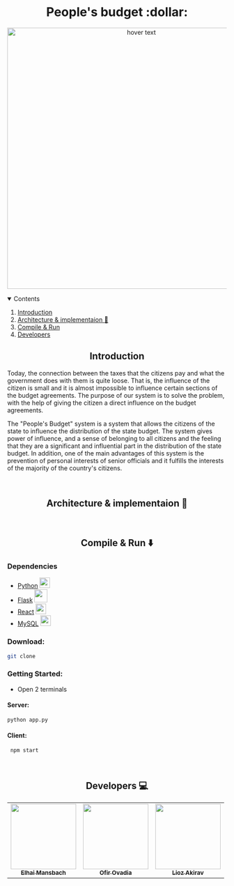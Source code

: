 <h1 align = "center"> People's budget :dollar: </h1>

<p align="center">
  <img src="https://i.ibb.co/Z8c1yfJ/cover.png" width="600" title="hover text">
</p>
<details open="open">
  <summary>Contents</summary>
  <ol>
    <li>
      <a href="#Introduction">Introduction</a>
    </li>
   <li><a href="#Architecture & implementaion">Architecture & implementaion 👷</a></li>
    <li><a href="#Compile & Run">Compile & Run</a></li>
    <li><a href="#Developers">Developers</a></li>
  </ol>
</details>


<h2 align = "center"> Introduction </h2>

<p>Today, the connection between the taxes that the citizens pay and what the government does with them is quite loose. That is, the influence of the citizen is small and it is almost impossible to influence certain sections of the budget agreements.
The purpose of our system is to solve the problem, with the help of giving the citizen a direct influence on the budget agreements.

The "People's Budget" system is a system that allows the citizens of the state to influence the distribution of the state budget. The system gives power of influence, and a sense of belonging to all citizens and the feeling that they are a significant and influential part in the distribution of the state budget.
In addition, one of the main advantages of this system is the prevention of personal interests of senior officials and it fulfills the interests of the majority of the country's citizens. </p>

<br>

<h2  align = "center"> Architecture & implementaion 👷 </h2>


<br>

<h2  align = "center"> Compile & Run ⬇️ </h2>

<h3>Dependencies</h3>

* [Python](https://www.python.org/)  <img src=https://user-images.githubusercontent.com/25181517/183423507-c056a6f9-1ba8-4312-a350-19bcbc5a8697.png align=cetner width=24>
* [Flask](https://flask.palletsprojects.com/en/2.3.x/)  <img src=https://user-images.githubusercontent.com/25181517/183423775-2276e25d-d43d-4e58-890b-edbc88e915f7.png align=cetner width=30>
* [React](https://react.dev/) <img src=https://user-images.githubusercontent.com/25181517/183897015-94a058a6-b86e-4e42-a37f-bf92061753e5.png align=cetner width=24>
* [MySQL](https://www.mysql.com/) <img src=https://user-images.githubusercontent.com/25181517/183896128-ec99105a-ec1a-4d85-b08b-1aa1620b2046.png align=cetner width=24>


<h3> Download: </h3>

   ```sh
   git clone
   ```


<h3>Getting Started:</h3>

* Open 2 terminals

<h4> Server: </h4>

   ```sh
   python app.py
   ```
<h4> Client: </h4>
  
   ```
    npm start
   ```
 
<br>

<h2  align = "center">  Developers 💻 </h2>
    

<table align = "center">
  <tr>
    <td align="center"><a href="https://github.com/ElhaiMansbach"><img src="https://i.ibb.co/tsyV1FL/elhai-photo.jpg" width="150px;" alt=""/><br /><sub><b>Elhai Mansbach</b></sub></a><br /> </td>
    <td align="center"><a href="https://github.com/OfirOvadia96"><img src="https://i.ibb.co/cCzmpV6/ofir-ovadia.jpg" width="150px;" alt=""/><br /><sub><b>Ofir Ovadia</b></sub></a><br /> </td>
    <td align="center"><a href="https://github.com/Lioo7"><img src="https://i.ibb.co/2MCYM0m/lioz-photo.jpg" width="150px;" alt=""/><br /><sub><b>Lioz Akirav</b></sub></a><br /> </td>
  </tr>
</table>
